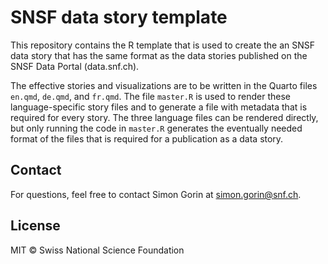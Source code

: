 # SNSF data story template

This repository contains the R template that is used to create the an SNSF 
data story that has the same format as the data stories published on the
SNSF Data Portal (data.snf.ch). 

The effective stories and visualizations are to be written in the Quarto 
files `en.qmd`, `de.qmd`, and `fr.qmd`. The file `master.R` is used to render 
these language-specific story files and to generate a file with metadata that 
is required for every story. The three language files can be rendered directly, 
but only running the code in `master.R` generates the eventually needed format 
of the files that is required for a publication as a data story.

## Contact

For questions, feel free to contact Simon Gorin at simon.gorin@snf.ch.

## License

MIT © Swiss National Science Foundation
